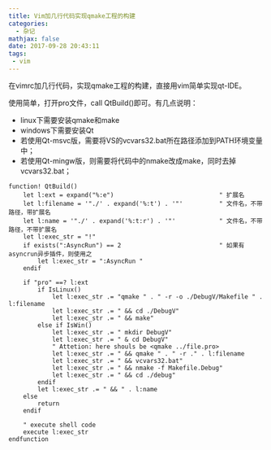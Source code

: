 ```yaml
---
title: Vim加几行代码实现qmake工程的构建
categories:
  - 杂记
mathjax: false
date: 2017-09-28 20:43:11
tags:
 - vim
---
```


在vimrc加几行代码，实现qmake工程的构建，直接用vim简单实现qt-IDE。

<!-- more -->

使用简单，打开pro文件，call QtBuild()即可。有几点说明：
 - linux下需要安装qmake和make
 - windows下需要安装Qt
  - 若使用Qt-msvc版，需要将VS的vcvars32.bat所在路径添加到PATH环境变量中；
  - 若使用Qt-mingw版，则需要将代码中的nmake改成make，同时去掉vcvars32.bat；

```vim
function! QtBuild()
    let l:ext = expand("%:e")                             " 扩展名
    let l:filename = '"./' . expand('%:t') . '"'          " 文件名，不带路径，带扩展名
    let l:name = '"./' . expand('%:t:r') . '"'            " 文件名，不带路径，不带扩展名
    let l:exec_str = "!"
    if exists(":AsyncRun") == 2                           " 如果有asyncrun异步插件，则使用之
        let l:exec_str = ":AsyncRun "
    endif

    if "pro" ==? l:ext
        if IsLinux()
            let l:exec_str .= "qmake " . " -r -o ./DebugV/Makefile " . l:filename
            let l:exec_str .= " && cd ./DebugV"
            let l:exec_str .= " && make"
        else if IsWin()
            let l:exec_str .= " mkdir DebugV"
            let l:exec_str .= " & cd DebugV"
            " Attetion: here shouls be <qmake ../file.pro>
            let l:exec_str .= " && qmake " . " -r ." . l:filename
            let l:exec_str .= " && vcvars32.bat"
            let l:exec_str .= " && nmake -f Makefile.Debug"
            let l:exec_str .= " && cd ./debug"
        endif
        let l:exec_str .= " && " . l:name
    else
        return
    endif

    " execute shell code
    execute l:exec_str
endfunction

```
